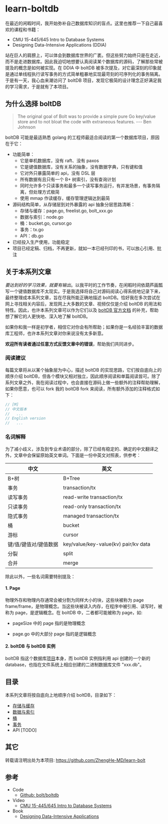 # learn-boltdb

在最近的闲暇时间，我开始弥补自己数据库知识的盲点。这里也推荐一下自己最喜欢的课程和书籍：

* CMU 15-445/645 Intro to Database Systems
* Designing Data-Intensive Applications (DDIA)

站在巨人的肩膀上，可以体会到数据库世界的广袤。但这些努力始终只是在走近，而不是走进数据库。因此我迫切地想要认真阅读某个数据库的源码，了解那些常被提及的概念是如何被实现。在 DDIA 中 boltDB 被多次提及，对它最深刻的印象就是通过单线程执行读写事务的方式简单粗暴地实现最苛刻的可序列化的事务隔离。于是有一天，我心血来潮访问了 boltDB 项目，发现它极简的设计理念正好满足我的学习需求，于是就有了本项目。

## 为什么选择 boltDB

> The original goal of Bolt was to provide a simple pure Go key/value store and to not bloat the code with extraneous features.  --- Ben Johnson

boltDB 可能是最适熟悉 golang 的工程师最适合阅读的第一个数据库项目，原因在于它：

* 功能简单：
  * 它是单机数据库，没有 raft、没有 paxos
  * 它是键值数据库，没有关系的抽象，没有数据字典，只有键和值
  * 它对外只暴露简单的 api，没有 DSL 层
  * 所有数据有且只有一个 B+ 树索引，没有查询计划
  * 同时允许多个只读事务和最多一个读写事务运行，有并发场景，有事务隔离，但处理方式极简
  * 使用 mmap 作读缓存，缓存管理逻辑达到最简
* 源码结构简单，从存储层到对外暴露的 api 抽象分层思路清晰：
  * 存储与缓存：page.go, freelist.go, bolt_xxx.go
  * 数据与索引：node.go
  * 桶：bucket.go, cursor.go
  * 事务：tx.go
  * API：db.go
* 已经投入生产使用，功能稳定
* 项目已经定稿、归档，不再更新，就如一本已经刊印的书，可以放心引用、批注

## 关于本系列文章

*要达到好的学习效果，就要有输出*。以我平时的工作节奏，在闲暇时间依葫芦画瓢写一个键值数据库不太现实。于是我选择将自己对源码阅读心得系统地记录下来，最终整理成本系列文章，旨在尽我所能正确地描述 boltDB。恰好我在多次尝试在网上寻找相关内容后，发现网上大多数的文章、视频仅仅是介绍 boltDB 的用法和特性。因此，也许本系列文章可以作为它们以及 [boltDB 官方文档](https://github.com/boltdb/bolt/blob/master/README.md) 的补充，帮助想了解它的人更快地、深入地了解 boltDB。

如果你和我一样是初学者，相信它对你会有所帮助；如果你是一名经验丰富的数据库工程师，也许本系列文章对你来说没有太多新意。

**欢迎所有读者通过任意方式反馈文章中的错误**，帮助我们共同进步。

### 阅读建议

每篇文章将从以某个抽象层为中心，描述 boltDB 的实现思路，它们按自底向上的顺序介绍 boltDB，但各个模块又相对独立，因此顺序阅读和单篇阅读皆可。除了系列文章之外，我在阅读过程中，也会直接在源码上做一些额外的注释帮助理解，如果你愿意，也可以 fork 我的 boltDB fork 来阅读，所有额外添加的注释格式如下：

```go
// [M]
// 中文版本
//   ...
// English version
//   ...
```

### 名词解释

为了减小歧义，涉及到专业术语的部分，除了已经有稳定的、确定的中文翻译之外，文章中会保留原始英文单词。下面是一份中英文对照表，供参考：

| 中文                  | 英文                                 |
| --------------------- | ------------------------------------ |
| B+树                  | B+Tree                               |
| 事务                  | transaction/tx                       |
| 读写事务              | read-write transaction/tx            |
| 只读事务              | read-only transaction/tx             |
| 隐式事务              | managed transaction/tx               |
| 桶                    | bucket                               |
| 游标                  | cursor                               |
| 键/值/键值对/键值数据 | key/value/key-value(kv) pair/kv data |
| 分裂                  | split                                |
| 合并                  | merge                                |

除此以外，一些名词需要特别提及：

#### 1. Page

物理外存和物理内存通常会被分割为同样大小的块，这些块被称为 page frame/frame，是物理概念。当这些块被读入内存，在程序中被引用、读写时，被称为 page，是逻辑概念。在 boltDB 中，二者都可能被称为 page，如:

* pageSize 中的 page 指的是物理概念

* page.go 中的大部分 page 指的是逻辑概念

#### 2. boltDB 与 boltDB 实例

boltDB 指这个数据库[项目](https://github.com/boltdb/bolt)本身，而 boltDB 实例指利用 api 创建的一个新的 database，也指在文件系统上相应创建的二进制数据库文件 "xxx.db"。

## 目录

本系列文章将按自底向上地顺序介绍 boltDB，目录如下：

* [存储与缓存](./STORAGE_AND_CACHE.md)
* [数据与索引](./DATA_AND_INDEX.md)
* [桶](./BUCKET.md)
* [事务](./TX.md)
* API [TODO]

## 其它

转载请注明出处为本项目: https://github.com/ZhengHe-MD/learn-bolt

## 参考

* Code
  * [Github: bolt/boltdb](https://github.com/boltdb/bolt)
* Video
  - [CMU 15-445/645 Intro to Database Systems](https://www.youtube.com/playlist?list=PLSE8ODhjZXja3hgmuwhf89qboV1kOxMx7)
* Book
  - [Designing Data-Intensive Applications](https://dataintensive.net/)


